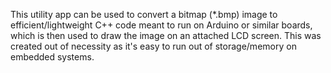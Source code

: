 This utility app can be used to convert a bitmap (\*.bmp) image to efficient/lightweight C++ code meant to run on Arduino or similar boards, which is then used to draw the image on an attached LCD screen.  This was created out of necessity as it's easy to run out of storage/memory on embedded systems.  
